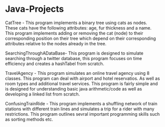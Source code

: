 # Java-Projects

CatTree - This program implements a binary tree using cats as nodes. These cats have the following attributes: age, fur thickness and a name. This program implements adding or removing the cat (node) to their corresponding position on their tree which depend on their corresponding attributes relative to the nodes already in the tree.

SearchingThroughADataBase- This program is designed to simulate searching through a twitter database, this program focuses on time efficiency and creates a hashTabel from scratch. 

TravelAgency - This program simulates an online travel agency using 8 classes. This program can deal with airport and hotel reservatios. As well as room types and additional travel services. This program is fairly simple and is designed for understanding basic java arithmetic/code as well as developing a linked list from scratch.

ConfusingTrainRide - This program implements a shuffling network of train stations with different train lines and simulates a trip for a rider with many restrictions. This program outlines sevral important programming skills such as sorting methods etc.
